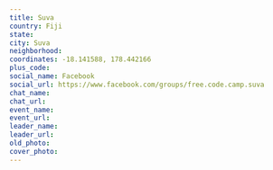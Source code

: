 ```yaml
---
title: Suva
country: Fiji
state: 
city: Suva
neighborhood: 
coordinates: -18.141588, 178.442166
plus_code:
social_name: Facebook
social_url: https://www.facebook.com/groups/free.code.camp.suva
chat_name:
chat_url:
event_name:
event_url:
leader_name:
leader_url:
old_photo: 
cover_photo:
---
```

